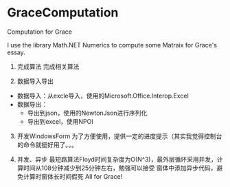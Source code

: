 # GraceComputation
Computation for Grace

I use the library Math.NET Numerics to compute some Matraix for Grace's essay.

1. 完成算法
完成相关算法 


2. 数据导入导出
  + 数据导入：从excle导入，使用的Microsoft.Office.Interop.Excel
  + 数据导出：
      - 导出到json，使用的NewtonJson进行序列化
      - 导出到excel，使用NPOI

3. 开发WindowsForm
为了方便使用，提供一定的进度提示（其实我觉得控制台的命令就挺好用了。。。


4. 并发、异步
最短路算法Floyd时间复杂度为O(N^3)，最外层循环采用并发，计算时间从108分钟减少到25分钟左右，勉强可以接受
窗体中添加异步代码，避免计算时窗体长时间假死 
All for Grace!
